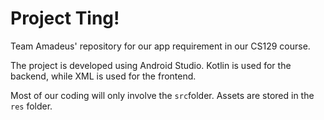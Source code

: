 # Project Ting!

Team Amadeus' repository for our app requirement in our CS129 course.

The project is developed using Android Studio. Kotlin is used for the backend, while XML is used for the frontend.

Most of our coding will only involve the `src`folder. Assets are stored in the `res` folder.
